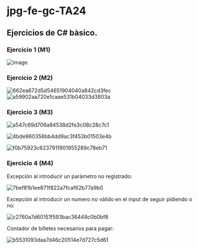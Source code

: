 # jpg-fe-gc-TA24

## Ejercicios de C# bàsico.

### Ejercicio 1 (M1)

![image](https://github.com/GitJanPlata/jpg-fe-gc-TA24/assets/96839905/9ff6a6b0-c589-4e6f-b78f-b0a77b083745)

### Ejercicio 2 (M2)

![662ea672d5d54651904040a842cd3fec](https://github.com/GitJanPlata/jpg-fe-gc-TA24/assets/96839905/4af1fdd9-4c2a-44ce-99b8-0aa676e12afe)
![a59902aa720e1caae531b04033d3803a](https://github.com/GitJanPlata/jpg-fe-gc-TA24/assets/96839905/b26d5ea7-ed27-4c2c-bf62-ccfb7435087d)

### Ejercicio 3 (M3)

![a547c69d706a84538d2fe3c08c28c7c1](https://github.com/GitJanPlata/jpg-fe-gc-TA24/assets/96839905/aa8fd41d-e3f8-4c3e-b3e5-09bdf82a307e)

![4bde960358bb4dd9ac3f453b01503e4b](https://github.com/GitJanPlata/jpg-fe-gc-TA24/assets/96839905/1c942e45-5f29-47d4-9d50-2e3b6858337e)

![f0b75923c6237911901955289c78eb71](https://github.com/GitJanPlata/jpg-fe-gc-TA24/assets/96839905/d1c5f2c1-0dfd-4e68-abc5-5a574c2ab3af)

### Ejercicio 4 (M4)

Excepción al introducir un paràmetro no registrado:

![7bef81b1ee871f822a7fcaf62b77a9b0](https://github.com/GitJanPlata/jpg-fe-gc-TA24/assets/96839905/aa5f8229-65e8-4883-9e05-54bdde9005a7)

Excepción al introducir un numero no vàlido en el input de seguir pidiendo o no:

![c2760a7d60151f593bac36448c0b0bf8](https://github.com/GitJanPlata/jpg-fe-gc-TA24/assets/96839905/d2aa65d7-9d5a-4973-833e-803f302f2dab)

Contador de billetes necesarios para pagar:

![b5531093daa7d46c20514e7d727c5d61](https://github.com/GitJanPlata/jpg-fe-gc-TA24/assets/96839905/064beef5-6faf-456f-85b0-30d99161e639)

